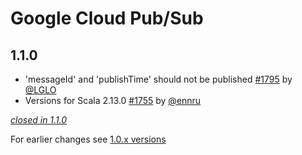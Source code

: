 # Google Cloud Pub/Sub

## 1.1.0

- 'messageId' and 'publishTime' should not be published [#1795](https://github.com/akka/alpakka/pull/1795) by [@LGLO](https://github.com/LGLO)
- Versions for Scala 2.13.0 [#1755](https://github.com/akka/alpakka/issues/1755) by [@ennru](https://github.com/ennru)

[*closed in 1.1.0*](https://github.com/akka/alpakka/issues?q=is%3Aclosed+milestone%3A1.1.0+label%3Ap%3Agoogle-cloud-pub-sub)

For earlier changes see [1.0.x versions](../1.0.x/google-cloud-pub-sub.md)
